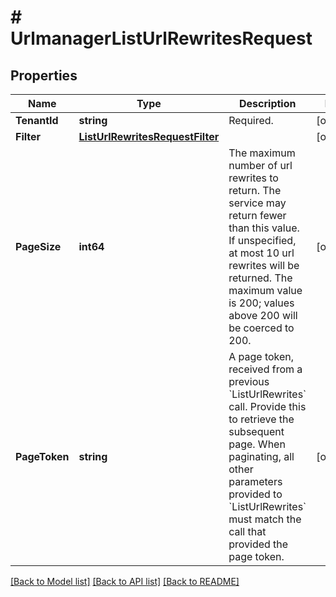 # # UrlmanagerListUrlRewritesRequest


## Properties 


Name | Type | Description | Notes
------------ | ------------- | ------------- | -------------
**TenantId**| **string** | Required.  | [optional]
**Filter**| [**ListUrlRewritesRequestFilter**](ListUrlRewritesRequestFilter.md) |   | [optional]
**PageSize**| **int64** | The maximum number of url rewrites to return. The service may return fewer than this value. If unspecified, at most 10 url rewrites will be returned. The maximum value is 200; values above 200 will be coerced to 200.  | [optional]
**PageToken**| **string** | A page token, received from a previous &#x60;ListUrlRewrites&#x60; call. Provide this to retrieve the subsequent page.   When paginating, all other parameters provided to &#x60;ListUrlRewrites&#x60; must match the call that provided the page token.  | [optional]


[[Back to Model list]](../../README.md#models) [[Back to API list]](../../README.md#endpoints) [[Back to README]](../../README.md)

